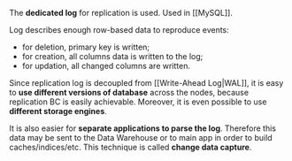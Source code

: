 The **dedicated log** for replication is used.  Used in [[MySQL]].

Log describes enough row-based data to reproduce events:
- for deletion, primary key is written;
- for creation, all columns data is written to the log;
- for updation, all changed columns are written.

Since replication log is decoupled from [[Write-Ahead Log|WAL]], it is easy to **use different versions of database** across the nodes, because replication BC is easily achievable. Moreover, it is even possible to use **different storage engines**.

It is also easier for **separate applications to parse the log**. Therefore this data may be sent to the Data Warehouse or to main app in order to build caches/indices/etc. This technique is called **change data capture**.